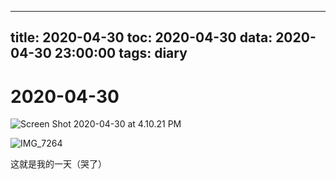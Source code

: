 
---
title: 2020-04-30
toc: 2020-04-30
data: 2020-04-30 23:00:00
tags: diary
---


# 2020-04-30



![Screen Shot 2020-04-30 at 4.10.21 PM](https://tva1.sinaimg.cn/large/007S8ZIlgy1gec0h9vgzyj31ds0oq7c1.jpg)



![IMG_7264](https://tva1.sinaimg.cn/large/007S8ZIlgy1gec0hd5ia2j30u0140hdy.jpg)

这就是我的一天（哭了）
